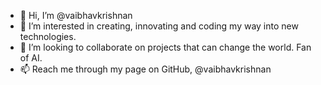 - 👋 Hi, I’m @vaibhavkrishnan
- 👀 I’m interested in creating, innovating and coding my way into new technologies.
- 💞️ I’m looking to collaborate on projects that can change the world. Fan of AI.
- 📫 Reach me through my page on GitHub, @vaibhavkrishnan 

<!---
vaibhavkrishnan/vaibhavkrishnan is a ✨ special ✨ repository because its `README.md` (this file) appears on your GitHub profile.
You can click the Preview link to take a look at your changes.
--->
